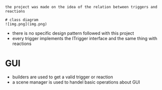 ```aiignore
the project was made on the idea of the relation between triggers and reactions 

# class diagram
![img.png](img.png)

```
- there is no specific design pattern followed with this project
- every trigger implements the ITrigger interface and the same thing with reactions

# GUI
- builders are used to get a valid trigger or reaction 
- a scene manager is used to handel basic operations about GUI 
